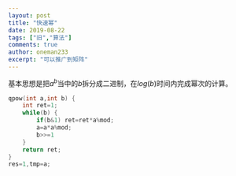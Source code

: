 ```yaml
---
layout: post
title: "快速幂"
date: 2019-08-22
tags: ["旧","算法"]
comments: true
author: oneman233
excerpt: "可以推广到矩阵"
---
```


基本思想是把$a^b$当中的$b$拆分成二进制，在$log(b)$时间内完成幂次的计算。

```c++
qpow(int a,int b) {
    int ret=1;
    while(b) {
        if(b&1) ret=ret*a%mod;
        a=a*a%mod;
        b>>=1
    }
    return ret;
}
res=1,tmp=a;
```